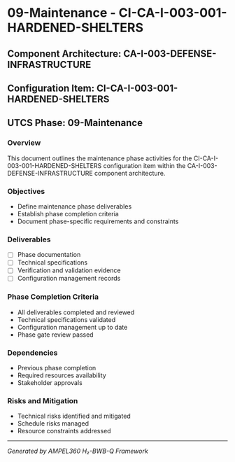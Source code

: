 # 09-Maintenance - CI-CA-I-003-001-HARDENED-SHELTERS

## Component Architecture: CA-I-003-DEFENSE-INFRASTRUCTURE
## Configuration Item: CI-CA-I-003-001-HARDENED-SHELTERS
## UTCS Phase: 09-Maintenance

### Overview
This document outlines the maintenance phase activities for the CI-CA-I-003-001-HARDENED-SHELTERS configuration item within the CA-I-003-DEFENSE-INFRASTRUCTURE component architecture.

### Objectives
- Define maintenance phase deliverables
- Establish phase completion criteria
- Document phase-specific requirements and constraints

### Deliverables
- [ ] Phase documentation
- [ ] Technical specifications
- [ ] Verification and validation evidence
- [ ] Configuration management records

### Phase Completion Criteria
- All deliverables completed and reviewed
- Technical specifications validated
- Configuration management up to date
- Phase gate review passed

### Dependencies
- Previous phase completion
- Required resources availability
- Stakeholder approvals

### Risks and Mitigation
- Technical risks identified and mitigated
- Schedule risks managed
- Resource constraints addressed

---
*Generated by AMPEL360 H₂-BWB-Q Framework*
